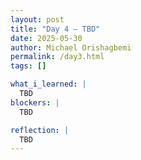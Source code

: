```yaml
---
layout: post
title: "Day 4 – TBD"
date: 2025-05-30
author: Michael Orishagbemi
permalink: /day3.html
tags: []

what_i_learned: |
  TBD
blockers: |
  TBD

reflection: |
  TBD
---
```

